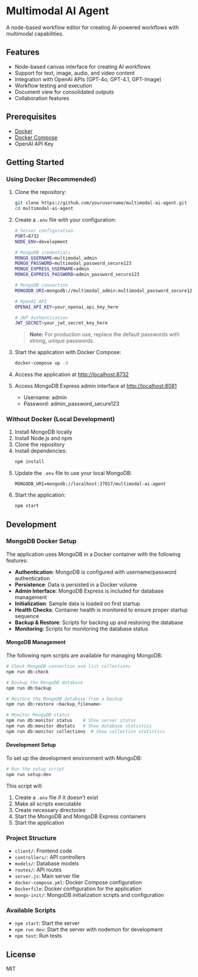 # Multimodal AI Agent

A node-based workflow editor for creating AI-powered workflows with multimodal capabilities.

## Features

- Node-based canvas interface for creating AI workflows
- Support for text, image, audio, and video content
- Integration with OpenAI APIs (GPT-4o, GPT-4.1, GPT-Image)
- Workflow testing and execution
- Document view for consolidated outputs
- Collaboration features

## Prerequisites

- [Docker](https://www.docker.com/get-started)
- [Docker Compose](https://docs.docker.com/compose/install/)
- OpenAI API Key

## Getting Started

### Using Docker (Recommended)

1. Clone the repository:
   ```bash
   git clone https://github.com/yourusername/multimodal-ai-agent.git
   cd multimodal-ai-agent
   ```

2. Create a `.env` file with your configuration:
   ```bash
   # Server configuration
   PORT=8732
   NODE_ENV=development

   # MongoDB credentials
   MONGO_USERNAME=multimodal_admin
   MONGO_PASSWORD=multimodal_password_secure123
   MONGO_EXPRESS_USERNAME=admin
   MONGO_EXPRESS_PASSWORD=admin_password_secure123

   # MongoDB connection
   MONGODB_URI=mongodb://multimodal_admin:multimodal_password_secure123@mongodb:27017/multimodal-ai-agent?authSource=admin

   # OpenAI API
   OPENAI_API_KEY=your_openai_api_key_here

   # JWT Authentication
   JWT_SECRET=your_jwt_secret_key_here
   ```

   > **Note:** For production use, replace the default passwords with strong, unique passwords.

3. Start the application with Docker Compose:
   ```bash
   docker-compose up -d
   ```

4. Access the application at [http://localhost:8732](http://localhost:8732)

5. Access MongoDB Express admin interface at [http://localhost:8081](http://localhost:8081)
   - Username: admin
   - Password: admin_password_secure123

### Without Docker (Local Development)

1. Install MongoDB locally
2. Install Node.js and npm
3. Clone the repository
4. Install dependencies:
   ```bash
   npm install
   ```
5. Update the `.env` file to use your local MongoDB:
   ```
   MONGODB_URI=mongodb://localhost:27017/multimodal-ai-agent
   ```
6. Start the application:
   ```bash
   npm start
   ```

## Development

### MongoDB Docker Setup

The application uses MongoDB in a Docker container with the following features:

- **Authentication**: MongoDB is configured with username/password authentication
- **Persistence**: Data is persisted in a Docker volume
- **Admin Interface**: MongoDB Express is included for database management
- **Initialization**: Sample data is loaded on first startup
- **Health Checks**: Container health is monitored to ensure proper startup sequence
- **Backup & Restore**: Scripts for backing up and restoring the database
- **Monitoring**: Scripts for monitoring the database status

#### MongoDB Management

The following npm scripts are available for managing MongoDB:

```bash
# Check MongoDB connection and list collections
npm run db:check

# Backup the MongoDB database
npm run db:backup

# Restore the MongoDB database from a backup
npm run db:restore <backup_filename>

# Monitor MongoDB status
npm run db:monitor status    # Show server status
npm run db:monitor dbstats   # Show database statistics
npm run db:monitor collections  # Show collection statistics
```

#### Development Setup

To set up the development environment with MongoDB:

```bash
# Run the setup script
npm run setup:dev
```

This script will:
1. Create a `.env` file if it doesn't exist
2. Make all scripts executable
3. Create necessary directories
4. Start the MongoDB and MongoDB Express containers
5. Start the application

### Project Structure

- `client/`: Frontend code
- `controllers/`: API controllers
- `models/`: Database models
- `routes/`: API routes
- `server.js`: Main server file
- `docker-compose.yml`: Docker Compose configuration
- `Dockerfile`: Docker configuration for the application
- `mongo-init/`: MongoDB initialization scripts and configuration

### Available Scripts

- `npm start`: Start the server
- `npm run dev`: Start the server with nodemon for development
- `npm test`: Run tests

## License

MIT
